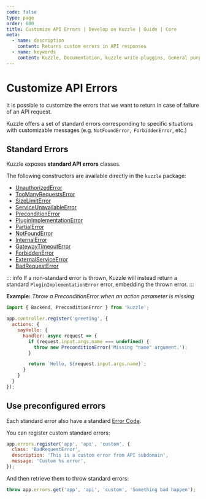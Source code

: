 ```yaml
---
code: false
type: page
order: 600
title: Customize API Errors | Develop on Kuzzle | Guide | Core
meta:
  - name: description
    content: Returns custom errors in API responses
  - name: keywords
    content: Kuzzle, Documentation, kuzzle write pluggins, General purpose backend, iot, backend, opensource,  Customize API Errors
---
```

# Customize API Errors

It is possible to customize the errors that we want to return in case of failure of an API request.

Kuzzle offers a set of standard errors corresponding to specific situations with customizable messages (e.g. `NotFoundError`,` ForbiddenError`, etc.)

## Standard Errors

Kuzzle exposes **standard API errors** classes.

The following constructors are available directly in the `kuzzle` package:
  - [UnauthorizedError](/core/2/api/errors/types)
  - [TooManyRequestsError](/core/2/api/errors/types)
  - [SizeLimitError](/core/2/api/errors/types)
  - [ServiceUnavailableError](/core/2/api/errors/types)
  - [PreconditionError](/core/2/api/errors/types)
  - [PluginImplementationError](/core/2/api/errors/types)
  - [PartialError](/core/2/api/errors/types)
  - [NotFoundError](/core/2/api/errors/types)
  - [InternalError](/core/2/api/errors/types)
  - [GatewayTimeoutError](/core/2/api/errors/types)
  - [ForbiddenError](/core/2/api/errors/types)
  - [ExternalServiceError](/core/2/api/errors/types)
  - [BadRequestError](/core/2/api/errors/types)

::: info
If a non-standard error is thrown, Kuzzle will instead return a standard `PluginImplementationError` error, embedding the thrown error.
:::

**Example:** _Throw a PreconditionError when an action parameter is missing_
```js
import { Backend, PreconditionError } from 'kuzzle';

app.controller.register('greeting', {
  actions: {
    sayHello: {
      handler: async request => {
        if (request.input.args.name === undefined) {
          throw new PreconditionError('Missing "name" argument.');
        }

        return `Hello, ${request.input.args.name}`;
      }
    }
  }
});
```

## Use preconfigured errors

Each standard error also have a standard [Error Code](/core/2/api/errors/error-codes).

You can register custom standard errors:

```js
app.errors.register('app', 'api', 'custom', {
  class: 'BadRequestError',
  description: 'This is a custom error from API subdomain',
  message: 'Custom %s error',
});
```

And then retrieve them to throw standard errors:

```js
throw app.errors.get('app', 'api', 'custom', 'Something bad happen');
```
